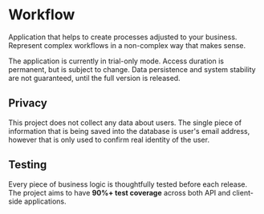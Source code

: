 # Workflow
Application that helps to create processes adjusted to your business. Represent complex workflows in a non-complex way that makes sense.

The application is currently in trial-only mode. Access duration is permanent, but is subject to change. Data persistence and system stability are not guaranteed, until the full version is released.

## Privacy
This project does not collect any data about users. The single piece of information that is being saved into the database is user's email address, however that is only used to confirm real identity of the user.

## Testing
Every piece of business logic is thoughtfully tested before each release. The project aims to have **90%+ test coverage** across both API and client-side applications.
